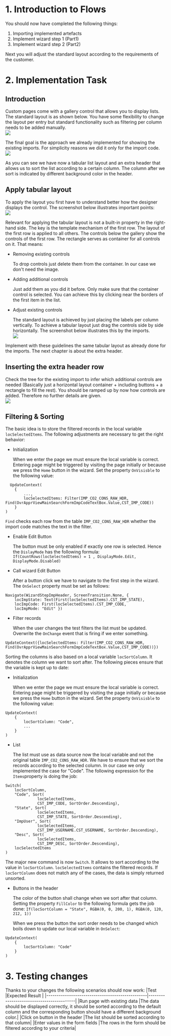 # 1. Introduction to Flows

You should now have completed the following things:

1. Importing implemented artefacts
2. Implement wizard step 1 (Part1)
3. Implement wizard step 2 (Part2)

Next you will adjust the standard layout according to the requirements of the customer.

# 2. Implementation Task

## Introduction

Custom pages come with a gallery control that allows you to display lists. The standard layout is as shown below. You have some flexibility to change the layout per entry but standard functionality such as filtering per column needs to be added manually.
<br><img src="./images/appr_list_def_layout.png" /><br>

The final goal is the approach we already implemented for showing the existing imports. For simplicity reasons we did it only for the import code.
<br><img src="./images/appr_list_def_goal.png" /><br>

As you can see we have now a tabular list layout and an extra header that allows us to sort the list according to a certain column. The column after we sort is indicated by different background color in the header.

## Apply tabular layout

To apply the layout you first have to understand better how the designer displays the control. The screenshot below illustrates important points:
<br><img src="./images/appr_list_ctrls_tree.png" /><br>

Relevant for applying the tabular layout is not a built-in property in the right-hand side. The key is the template mechanism of the first row. The layout of the first row is applied to all others. The controls below the gallery show the controls of the first row. The rectangle serves as container for all controls on it. That means:
* Removing existing controls

  To drop controls just delete them from the container. In our case we don't need the image.

* Adding additional controls

  Just add them as you did it before. Only make sure that the container control is selected. You can achieve this by clicking near the borders of the first item in the list.

* Adjust existing controls

  The standard layout is achieved by just placing the labels per column vertically. To achieve a tabular layout just drag the controls side by side horizontally. The screenshot below illustrates this by the imports.
  <br><img src="./images/appr_list_blueprint_ctrls.png" /><br>

Implement with these guidelines the same tabular layout as already done for the imports. The next chapter is about the extra header.

## Inserting the extra header row

Check the tree for the existing import to infer which additional controls are needed (Basically just a horizontal layout container + including buttons + a rectangle to fill the rest). You should be ramped up by now how controls are added. Therefore no further details are given.
<br><img src="./images/appr_list_blueprint_hdr_ctrls.png" /><br>

## Filtering & Sorting

The basic idea is to store the filtered records in the local variable `locSelectedItems`. The following adjustments are necessary to get the right behavior:
* Initialization

  When we enter the page we must ensure the local variable is correct. Entering page might be triggered by visiting the page initially or because we press the `Home` button in the wizard. Set the property `OnVisisble` to the following value:
```
  UpdateContext(
    {
        ...,
        locSelectedItems: Filter(IMP_CO2_CONS_RAW_HDR, Find(OvrApprViewMainSearchFormImpCodeTextBox.Value,CST_IMP_CODE))
    }
)   
```
  `Find` checks each row from the table `IMP_CO2_CONS_RAW_HDR` whether the import code matches the text in the filter.

* Enable Edit Button

  The button must be only enabled if  exactly one row is selected. Hence the `DislayMode` has the following formula: `If(CountRows(locSelectedItems) = 1 , DisplayMode.Edit, DisplayMode.Disabled)`

* Call wizard Edit Button

  After a button click we have to navigate to the first step in the wizard. The `OnSelect` property must be set as follows: 
```
Navigate(WizardStepImpHeader, ScreenTransition.None, { 
    locImpState: Text(First(locSelectedItems).CST_IMP_STATE), 
    locImpCode: First(locSelectedItems).CST_IMP_CODE,
    locImpMode: "Edit" })
```

* Filter records

  When the user changes the test filters the list must be updated. Overwrite the `OnChange` event that is firing if we enter something.
```
UpdateContext({locSelectedItems: Filter(IMP_CO2_CONS_RAW_HDR, Find(OvrApprViewMainSearchFormImpCodeTextBox.Value,CST_IMP_CODE))})
```

Sorting the columns is also based on a local variable `locSortColumn`. It denotes the column we want to sort after. The following pieces ensure that the variable is kept up to date:
* Initialization

  When we enter the page we must ensure the local variable is correct. Entering page might be triggered by visiting the page initially or because we press the `Home` button in the wizard. Set the property `OnVisisble` to the following value:
```
UpdateContext(
    {
        locSortColumn: "Code",
        ...
    }
)     
```

* List

  The list must use as data source now the local variable and not the original table `IMP_CO2_CONS_RAW_HDR`. We have to ensure that we sort the records according to the selected column. In our case we only implemented the case for "Code". The following expression for the `Items`property is doing the job:
```
Switch(
    locSortColumn,
    "Code", Sort(
              locSelectedItems, 
              CST_IMP_CODE, SortOrder.Descending),
    "State", Sort(
              locSelectedItems, 
              CST_IMP_STATE, SortOrder.Descending),
    "ImpUser", Sort(
              locSelectedItems, 
              CST_IMP_USERNAME.CST_USERNAME, SortOrder.Descending),
    "Desc", Sort( 
              locSelectedItems, 
              CST_IMP_DESC, SortOrder.Descending),    
    locSelectedItems
)
```
  The major new command is now `Switch`. It allows to sort according to the value in `locSortColumn`. `locSelectedItems` contains the filtered records. If `locSortColumn` does not match any of the cases, the data is simply returned unsorted.

* Buttons in the header

  The color of the button shall change when we sort after that column. Setting the property `FillColor` to the following formula gets the job done: `If(locSortColumn = "State", RGBA(0, 0, 200, 1), RGBA(0, 120, 212, 1))`

  When we press the button the sort order needs to be changed which boils down to update our local variable in `OnSelect`:

```
UpdateContext(
    {
        locSortColumn: "Code"
    }
)
```

# 3. Testing changes

Thanks to your changes the following scenarios should now work:
|Test                                             |Expected Result                          |
|-------------------------------------------------|------------------------------------------|
|Run page with existing data  |The data should be displayed correctly, it should be sorted according to the default column and the corresponding button should have a different background color.|
|Click on button in the header |The list should be sorted according to that column|
|Enter values in the form fields |The rows in the form should be filtered according to your criteria|

